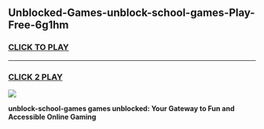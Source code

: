 
## Unblocked-Games-unblock-school-games-Play-Free-6g1hm
<h3>
<a href="https://premium76.site?title=unblock-school-games&ref=20A">CLICK TO PLAY</a></h3>
<hr>

<h3>
<a href="https://premium76.site?title=unblock-school-games&ref=20A">CLICK 2 PLAY</a>
  
</h3>

<a href="https://premium76.site?title=unblock-school-games&ref=20A"><img src="https://clearcache.store/games.png"></a>


**unblock-school-games games unblocked: Your Gateway to Fun and Accessible Online Gaming**
